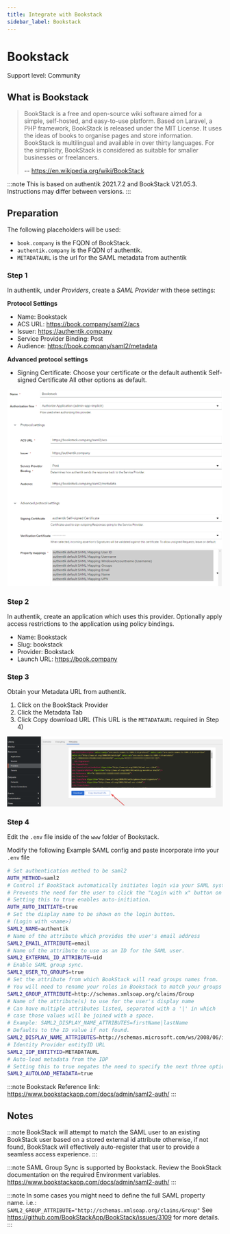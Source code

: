 ```yaml
---
title: Integrate with Bookstack
sidebar_label: Bookstack
---
```


# Bookstack

<span class="badge badge--secondary">Support level: Community</span>

## What is Bookstack

> BookStack is a free and open-source wiki software aimed for a simple, self-hosted, and easy-to-use platform. Based on Laravel, a PHP framework, BookStack is released under the MIT License. It uses the ideas of books to organise pages and store information. BookStack is multilingual and available in over thirty languages. For the simplicity, BookStack is considered as suitable for smaller businesses or freelancers.
>
> -- https://en.wikipedia.org/wiki/BookStack

:::note
This is based on authentik 2021.7.2 and BookStack V21.05.3. Instructions may differ between versions.
:::

## Preparation

The following placeholders will be used:

- `book.company` is the FQDN of BookStack.
- `authentik.company` is the FQDN of authentik.
- `METADATAURL` is the url for the SAML metadata from authentik

### Step 1

In authentik, under _Providers_, create a _SAML Provider_ with these settings:

**Protocol Settings**

- Name: Bookstack
- ACS URL: https://book.company/saml2/acs
- Issuer: https://authentik.company
- Service Provider Binding: Post
- Audience: https://book.company/saml2/metadata

**Advanced protocol settings**

- Signing Certificate: Choose your certificate or the default authentik Self-signed Certificate
  All other options as default.

![](./authentik_saml_bookstack.png)

### Step 2

In authentik, create an application which uses this provider. Optionally apply access restrictions to the application using policy bindings.

- Name: Bookstack
- Slug: bookstack
- Provider: Bookstack
- Launch URL: https://book.company

### Step 3

Obtain your Metadata URL from authentik.

1. Click on the BookStack Provider
2. Click the Metadata Tab
3. Click Copy download URL (This URL is the `METADATAURL` required in Step 4)

![](./metadataurl.png)

### Step 4

Edit the `.env` file inside of the `www` folder of Bookstack.

Modify the following Example SAML config and paste incorporate into your `.env` file

```bash
# Set authentication method to be saml2
AUTH_METHOD=saml2
# Control if BookStack automatically initiates login via your SAML system if it's the only authentication method.
# Prevents the need for the user to click the "Login with x" button on the login page.
# Setting this to true enables auto-initiation.
AUTH_AUTO_INITIATE=true
# Set the display name to be shown on the login button.
# (Login with <name>)
SAML2_NAME=authentik
# Name of the attribute which provides the user's email address
SAML2_EMAIL_ATTRIBUTE=email
# Name of the attribute to use as an ID for the SAML user.
SAML2_EXTERNAL_ID_ATTRIBUTE=uid
# Enable SAML group sync.
SAML2_USER_TO_GROUPS=true
# Set the attribute from which BookStack will read groups names from.
# You will need to rename your roles in Bookstack to match your groups in authentik.
SAML2_GROUP_ATTRIBUTE=http://schemas.xmlsoap.org/claims/Group
# Name of the attribute(s) to use for the user's display name
# Can have multiple attributes listed, separated with a '|' in which
# case those values will be joined with a space.
# Example: SAML2_DISPLAY_NAME_ATTRIBUTES=firstName|lastName
# Defaults to the ID value if not found.
SAML2_DISPLAY_NAME_ATTRIBUTES=http://schemas.microsoft.com/ws/2008/06/identity/claims/windowsaccountname
# Identity Provider entityID URL
SAML2_IDP_ENTITYID=METADATAURL
# Auto-load metadata from the IDP
# Setting this to true negates the need to specify the next three options
SAML2_AUTOLOAD_METADATA=true

```

:::note
Bookstack Reference link: https://www.bookstackapp.com/docs/admin/saml2-auth/
:::

## Notes

:::note
BookStack will attempt to match the SAML user to an existing BookStack user based on a stored external id attribute otherwise, if not found, BookStack will effectively auto-register that user to provide a seamless access experience.
:::

:::note
SAML Group Sync is supported by Bookstack. Review the BookStack documentation on the required Environment variables. https://www.bookstackapp.com/docs/admin/saml2-auth/
:::

:::note
In some cases you might need to define the full SAML property name.
i.e.: `SAML2_GROUP_ATTRIBUTE="http://schemas.xmlsoap.org/claims/Group"`
See https://github.com/BookStackApp/BookStack/issues/3109 for more details.
:::
